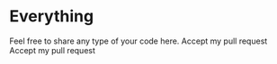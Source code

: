 # Everything
Feel free to share any type of your code here.
Accept my pull request
Accept my pull request
